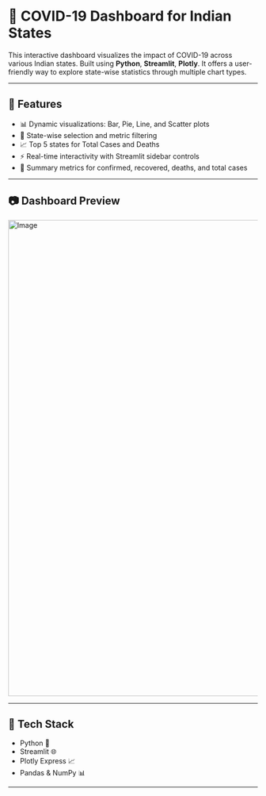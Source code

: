 # 🦠 COVID-19 Dashboard for Indian States

This interactive dashboard visualizes the impact of COVID-19 across various Indian states. Built using **Python**, **Streamlit**, **Plotly**. It offers a user-friendly way to explore state-wise statistics through multiple chart types.

---

## 📌 Features

- 📊 Dynamic visualizations: Bar, Pie, Line, and Scatter plots
- 📍 State-wise selection and metric filtering
- 📈 Top 5 states for Total Cases and Deaths
- ⚡ Real-time interactivity with Streamlit sidebar controls
- 🧮 Summary metrics for confirmed, recovered, deaths, and total cases

---

## 📷 Dashboard Preview
<img width="960" alt="Image" src="https://github.com/user-attachments/assets/7d97e41b-2359-40c3-8649-d8959915f07e" />



---

## 🔧 Tech Stack

- Python 🐍
- Streamlit 🌐
- Plotly Express 📈
- Pandas & NumPy 📊

---
